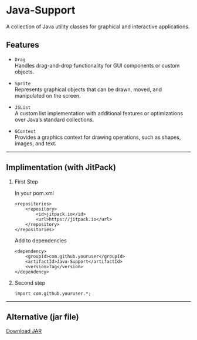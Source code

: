 # Java-Support

A collection of Java utility classes for graphical and interactive applications.

## Features

- `Drag`  
  Handles drag-and-drop functionality for GUI components or custom objects.

- `Sprite`  
  Represents graphical objects that can be drawn, moved, and manipulated on the screen.

- `JSList`  
  A custom list implementation with additional features or optimizations over Java’s standard collections.

- `GContext`  
  Provides a graphics context for drawing operations, such as shapes, images, and text.

---

## Implimentation (with JitPack)

1. First Step

	In your pom.xml
	```
	<repositories>
		<repository>
			<id>jitpack.io</id>
			<url>https://jitpack.io</url>
		</repository>
	</repositories>
	```
	Add to dependencies
	```
	<dependency>
		<groupId>com.github.youruser</groupId>
		<artifactId>Java-Support</artifactId>
		<version>Tag</version>
	</dependency>
	```

2. Second step
	```
	import com.github.youruser.*;
	```
---
## Alternative (jar file)

[Download JAR](https://github.com/ennurluaf/Java-Support/target/Java-Support-v1.1.2.jar)


